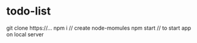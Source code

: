 # todo-list

git clone https://...
npm i // create node-momules
npm start // to start app on local server
